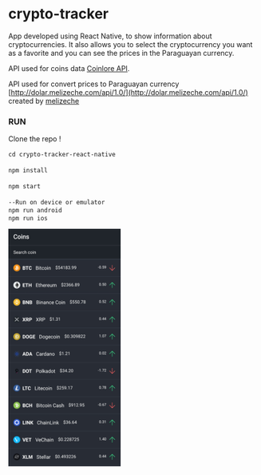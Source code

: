 # crypto-tracker

App developed using React Native, to show information about cryptocurrencies. 
It also allows you to select the cryptocurrency you want as a favorite and you can see the prices in the Paraguayan currency.

API used for coins data [Coinlore API](https://www.coinlore.com/).

API used for convert prices to Paraguayan currency [http://dolar.melizeche.com/api/1.0/](http://dolar.melizeche.com/api/1.0/) created by [melizeche](https://github.com/melizeche)

### RUN
Clone the repo !
```
cd crypto-tracker-react-native

npm install

npm start

--Run on device or emulator
npm run android
npm run ios

```

<div align="center" style="display:flex">
  <img src="img/coins.jpg" style="max-width: 225px">
</div>
